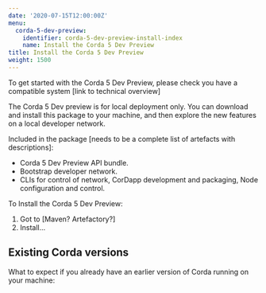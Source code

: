 ```yaml
---
date: '2020-07-15T12:00:00Z'
menu:
  corda-5-dev-preview:
    identifier: corda-5-dev-preview-install-index
    name: Install the Corda 5 Dev Preview
title: Install the Corda 5 Dev Preview
weight: 1500
---
```


To get started with the Corda 5 Dev Preview, please check you have a compatible system [link to technical overview]

The Corda 5 Dev preview is for local deployment only. You can download and install this package to your machine, and then explore the new features on a local developer network.

Included in the package [needs to be a complete list of artefacts with descriptions]:

* Corda 5 Dev Preview API bundle.
* Bootstrap developer network.
* CLIs for control of network, CorDapp development and packaging, Node configuration and control.


To Install the Corda 5 Dev Preview:

1. Got to [Maven? Artefactory?]
2. Install...

## Existing Corda versions

What to expect if you already have an earlier version of Corda running on your machine:

